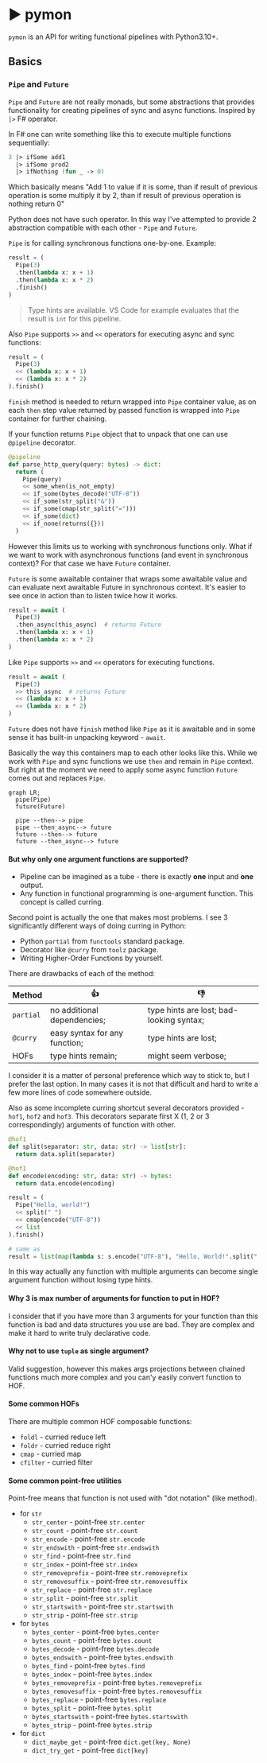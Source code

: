 # ▶️ pymon

`pymon` is an API for writing functional pipelines with Python3.10+.

## Basics

### `Pipe` and `Future`

`Pipe` and `Future` are not really monads, but some abstractions that provides
functionality for creating pipelines of sync and async functions. Inspired by
`|>` F# operator.

In F# one can write something like this to execute multiple functions
sequentially:

```fsharp
3 |> ifSome add1
  |> ifSome prod2
  |> ifNothing (fun _ -> 0)
```

Which basically means "Add 1 to value if it is some, than if result of previous
operation is some multiply it by 2, than if result of previous operation is
nothing return 0"

Python does not have such operator. In this way I've attempted to provide 2
abstraction compatible with each other - `Pipe` and `Future`.

`Pipe` is for calling synchronous functions one-by-one. Example:

```python
result = (
  Pipe(3)
  .then(lambda x: x + 1)
  .then(lambda x: x * 2)
  .finish()
)
```

> Type hints are available. VS Code for example evaluates that the result is
> `int` for this pipeline.

Also `Pipe` supports `>>` and `<<` operators for executing async and sync
functions:

```python
result = (
  Pipe(3)
  << (lambda x: x + 1)
  << (lambda x: x * 2)
).finish()
```

`finish` method is needed to return wrapped into `Pipe` container value, as on
each `then` step value returned by passed function is wrapped into `Pipe`
container for further chaining.

If your function returns `Pipe` object that to unpack that one can use
`@pipeline` decorator.

```python
@pipeline
def parse_http_query(query: bytes) -> dict:
  return (
    Pipe(query)
    << some_when(is_not_empty)
    << if_some(bytes_decode("UTF-8"))
    << if_some(str_split("&"))
    << if_some(cmap(str_split("=")))
    << if_some(dict)
    << if_none(returns({}))
  )
```

However this limits us to working with synchronous functions only. What if we
want to work with asynchronous functions (and event in synchronous context)? For
that case we have `Future` container.

`Future` is some awaitable container that wraps some awaitable value and can
evaluate next awaitable Future in synchronous context. It's easier to see once
in action than to listen twice how it works.

```python
result = await (
  Pipe(3)
  .then_async(this_async)  # returns Future
  .then(lambda x: x + 1)
  .then(lambda x: x * 2)
)
```

Like `Pipe` supports `>>` and `<<` operators for executing functions.

```python
result = await (
  Pipe(3)
  >> this_async  # returns Future
  << (lambda x: x + 1)
  << (lambda x: x * 2)
)
```

`Future` does not have `finish` method like `Pipe` as it is awaitable and in
some sense it has built-in unpacking keyword - `await`.

Basically the way this containers map to each other looks like this. While we
work with `Pipe` and sync functions we use `then` and remain in `Pipe` context.
But right at the moment we need to apply some async function `Future` comes out
and replaces `Pipe`.

```mermaid
graph LR;
  pipe(Pipe)
  future(Future)

  pipe --then--> pipe
  pipe --then_async--> future
  future --then--> future
  future --then_async--> future
```

#### But why only one argument functions are supported?

- Pipeline can be imagined as a tube - there is exactly **one** input and
  **one** output.
- Any function in functional programming is one-argument function. This concept
  is called curring.

Second point is actually the one that makes most problems. I see 3 significantly
different ways of doing curring in Python:

- Python `partial` from `functools` standard package.
- Decorator like `@curry` from `toolz` package.
- Writing Higher-Order Functions by yourself.

There are drawbacks of each of the method:

| Method    | 👍                             | 👎                                        |
| --------- | ----------------------------- | ---------------------------------------- |
| `partial` | no additional dependencies;   | type hints are lost; bad-looking syntax; |
| `@curry`  | easy syntax for any function; | type hints are lost;                     |
| HOFs      | type hints remain;            | might seem verbose;                     |

I consider it is a matter of personal preference which way to stick to, but I
prefer the last option. In many cases it is not that difficult and hard to write
a few more lines of code somewhere outside.

Also as some incomplete curring shortcut several decorators provided - `hof1`,
`hof2` and `hof3`. This decorators separate first X (1, 2 or 3 correspondingly)
arguments of function with other.

```python
@hof1
def split(separator: str, data: str) -> list[str]:
  return data.split(separator)

@hof1
def encode(encoding: str, data: str) -> bytes:
  return data.encode(encoding)

result = (
  Pipe("Hello, world!")
  << split(" ")
  << cmap(encode("UTF-8"))
  << list
).finish()

# same as
result = list(map(lambda s: s.encode("UTF-8"), "Hello, World!".split(" ")))
```

In this way actually any function with multiple arguments can become single
argument function without losing type hints.

#### Why 3 is max number of arguments for function to put in HOF?

I consider that if you have more than 3 arguments for your function than this
function is bad and data structures you use are bad. They are complex and make
it hard to write truly declarative code.

#### Why not to use `tuple` as single argument?

Valid suggestion, however this makes args projections between chained functions
much more complex and you can'y easily convert function to HOF.

#### Some common HOFs

There are multiple common HOF composable functions:

- `foldl` - curried reduce left
- `foldr` - curried reduce right
- `cmap` - curried map
- `cfilter` - curried filter

#### Some common point-free utilities

Point-free means that function is not used with "dot notation" (like method).

- for `str`
  - `str_center` - point-free `str.center`
  - `str_count` - point-free `str.count`
  - `str_encode` - point-free `str.encode`
  - `str_endswith` - point-free `str.endswith`
  - `str_find` - point-free `str.find`
  - `str_index` - point-free `str.index`
  - `str_removeprefix` - point-free `str.removeprefix`
  - `str_removesuffix` - point-free `str.removesuffix`
  - `str_replace` - point-free `str.replace`
  - `str_split` - point-free `str.split`
  - `str_startswith` - point-free `str.startswith`
  - `str_strip` - point-free `str.strip`
- for `bytes`
  - `bytes_center` - point-free `bytes.center`
  - `bytes_count` - point-free `bytes.count`
  - `bytes_decode` - point-free `bytes.decode`
  - `bytes_endswith` - point-free `bytes.endswith`
  - `bytes_find` - point-free `bytes.find`
  - `bytes_index` - point-free `bytes.index`
  - `bytes_removeprefix` - point-free `bytes.removeprefix`
  - `bytes_removesuffix` - point-free `bytes.removesuffix`
  - `bytes_replace` - point-free `bytes.replace`
  - `bytes_split` - point-free `bytes.split`
  - `bytes_startswith` - point-free `bytes.startswith`
  - `bytes_strip` - point-free `bytes.strip`
- for `dict`
  - `dict_maybe_get` - point-free `dict.get(key, None)`
  - `dict_try_get` - point-free `dict[key]`
